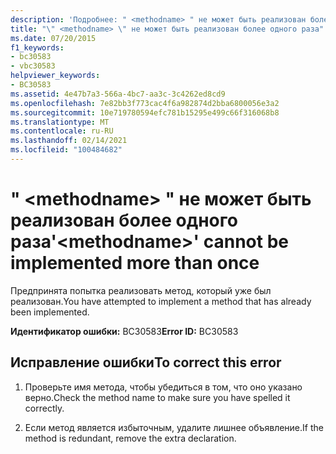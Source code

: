 ```yaml
---
description: 'Подробнее: " <methodname> " не может быть реализован более одного раза'
title: "\" <methodname> \" не может быть реализован более одного раза"
ms.date: 07/20/2015
f1_keywords:
- bc30583
- vbc30583
helpviewer_keywords:
- BC30583
ms.assetid: 4e47b7a3-566a-4bc7-aa3c-3c4262ed8cd9
ms.openlocfilehash: 7e82bb3f773cac4f6a982874d2bba6800056e3a2
ms.sourcegitcommit: 10e719780594efc781b15295e499c66f316068b8
ms.translationtype: MT
ms.contentlocale: ru-RU
ms.lasthandoff: 02/14/2021
ms.locfileid: "100484682"
---
```

# <a name="methodname-cannot-be-implemented-more-than-once"></a><span data-ttu-id="82312-103">" \<methodname> " не может быть реализован более одного раза</span><span class="sxs-lookup"><span data-stu-id="82312-103">'\<methodname>' cannot be implemented more than once</span></span>

<span data-ttu-id="82312-104">Предпринята попытка реализовать метод, который уже был реализован.</span><span class="sxs-lookup"><span data-stu-id="82312-104">You have attempted to implement a method that has already been implemented.</span></span>  
  
 <span data-ttu-id="82312-105">**Идентификатор ошибки:** BC30583</span><span class="sxs-lookup"><span data-stu-id="82312-105">**Error ID:** BC30583</span></span>  
  
## <a name="to-correct-this-error"></a><span data-ttu-id="82312-106">Исправление ошибки</span><span class="sxs-lookup"><span data-stu-id="82312-106">To correct this error</span></span>  
  
1. <span data-ttu-id="82312-107">Проверьте имя метода, чтобы убедиться в том, что оно указано верно.</span><span class="sxs-lookup"><span data-stu-id="82312-107">Check the method name to make sure you have spelled it correctly.</span></span>  
  
2. <span data-ttu-id="82312-108">Если метод является избыточным, удалите лишнее объявление.</span><span class="sxs-lookup"><span data-stu-id="82312-108">If the method is redundant, remove the extra declaration.</span></span>
